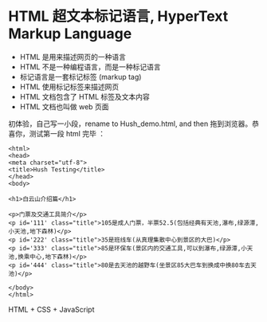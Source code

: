 # HTML 超文本标记语言, HyperText Markup Language

- HTML 是用来描述网页的一种语言
- HTML 不是一种编程语言，而是一种标记语言
- 标记语言是一套标记标签 (markup tag)
- HTML 使用标记标签来描述网页
- HTML 文档包含了 HTML 标签及文本内容
- HTML 文档也叫做 web 页面

初体验，自己写一小段，rename to Hush_demo.html, and then 拖到浏览器。恭喜你，测试第一段 html 完毕  ：
```<!DOCTYPE html>
<html>
<head>
<meta charset="utf-8">
<title>Hush Testing</title>
</head>
<body>
 
<h1>白云山介绍篇</h1>

<p>门票及交通工具简介</p>
<p id='111' class="title">105是成人门票，半票52.5(包括经典有天池,瀑布,绿源潭,小天池,地下森林)</p>
<p id='222' class="title">35是班线车(从真理集散中心到景区的大巴)</p>
<p id='333' class="title">85是环保车(景区内的交通工具,可以到瀑布,绿源潭,小天池,换乘中心,地下森林)</p>
<p id='444' class="title">80是去天池的越野车(坐景区85大巴车到换成中换80车去天池)</p>

</body>
</html>
```

HTML + CSS + JavaScript
